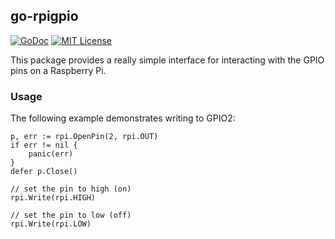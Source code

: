 ## go-rpigpio

[![GoDoc](https://godoc.org/github.com/nathan-osman/go-rpigpio?status.svg)](https://godoc.org/github.com/nathan-osman/go-rpigpio)
[![MIT License](http://img.shields.io/badge/license-MIT-9370d8.svg?style=flat)](http://opensource.org/licenses/MIT)

This package provides a really simple interface for interacting with the GPIO pins on a Raspberry Pi.

### Usage

The following example demonstrates writing to GPIO2:

    p, err := rpi.OpenPin(2, rpi.OUT)
    if err != nil {
        panic(err)
    }
    defer p.Close()

    // set the pin to high (on)
    rpi.Write(rpi.HIGH)

    // set the pin to low (off)
    rpi.Write(rpi.LOW)
